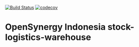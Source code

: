 [![Build Status](https://travis-ci.org/open-synergy/opnsynid-stock-logistics-warehouse.svg?branch=8.0)](https://travis-ci.org/open-synergy/opnsynid-stock-logistics-warehouse)
[![codecov](https://codecov.io/gh/open-synergy/opnsynid-stock-logistics-warehouse/branch/8.0/graph/badge.svg)](https://codecov.io/gh/open-synergy/opnsynid-stock-logistics-warehouse)

# OpenSynergy Indonesia stock-logistics-warehouse

